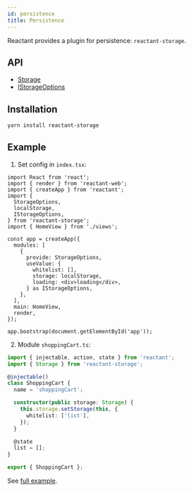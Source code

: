 ```yaml
---
id: persistence
title: Persistence
---
```


Reactant provides a plugin for persistence: `reactant-storage`.

## API

* [Storage](api/reactant-storage/classes/_storage_.reactantstorage.md)
* [IStorageOptions](api/reactant-storage/interfaces/_storage_.istorageoptions.md)

## Installation

```sh
yarn install reactant-storage
```

## Example

1. Set config in `index.tsx`:

```tsx
import React from 'react';
import { render } from 'reactant-web';
import { createApp } from 'reactant';
import {
  StorageOptions,
  localStorage,
  IStorageOptions,
} from 'reactant-storage';
import { HomeView } from './views';

const app = createApp({
  modules: [
    {
      provide: StorageOptions,
      useValue: {
        whitelist: [],
        storage: localStorage,
        loading: <div>loading</div>,
      } as IStorageOptions,
    },
  ],
  main: HomeView,
  render,
});

app.bootstrap(document.getElementById('app'));
```

2. Module `shoppingCart.ts`:

```ts
import { injectable, action, state } from 'reactant';
import { Storage } from 'reactant-storage';

@injectable()
class ShoppingCart {
  name = 'shoppingCart';

  constructor(public storage: Storage) {
    this.storage.setStorage(this, {
      whitelist: ['list'],
    });
  }

  @state
  list = [];
}

export { ShoppingCart };
```

See [full example](https://github.com/unadlib/reactant/tree/master/examples/ts-bookstore).
